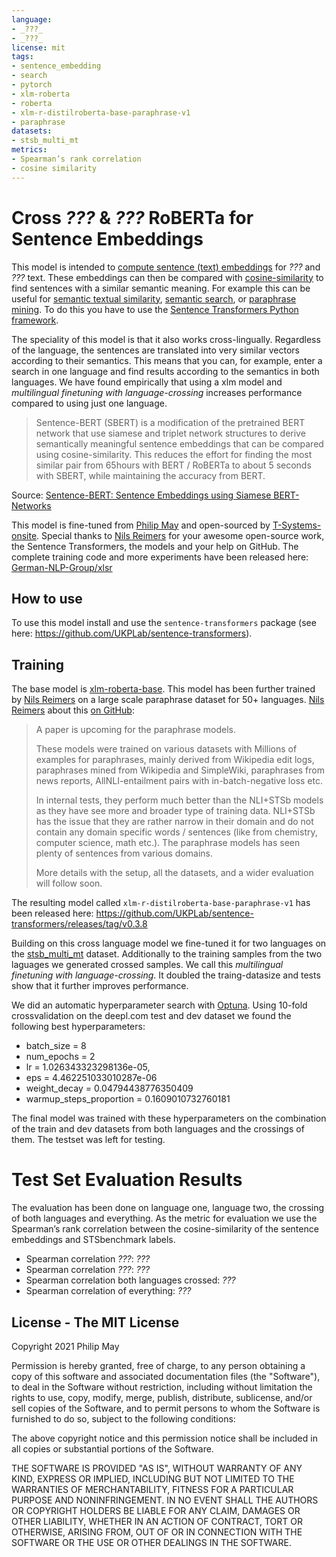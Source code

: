 ```yaml
---
language:
- _???_
- _???_
license: mit
tags:
- sentence_embedding
- search
- pytorch
- xlm-roberta
- roberta
- xlm-r-distilroberta-base-paraphrase-v1
- paraphrase
datasets:
- stsb_multi_mt
metrics:
- Spearman’s rank correlation
- cosine similarity
---
```


# Cross _???_ & _???_ RoBERTa for Sentence Embeddings
This model is intended to [compute sentence (text) embeddings](https://www.sbert.net/examples/applications/computing-embeddings/README.html) for _???_ and _???_ text. These embeddings can then be compared with [cosine-similarity](https://en.wikipedia.org/wiki/Cosine_similarity) to find sentences with a similar semantic meaning. For example this can be useful for [semantic textual similarity](https://www.sbert.net/docs/usage/semantic_textual_similarity.html), [semantic search](https://www.sbert.net/examples/applications/semantic-search/README.html), or [paraphrase mining](https://www.sbert.net/examples/applications/paraphrase-mining/README.html). To do this you have to use the [Sentence Transformers Python framework](https://github.com/UKPLab/sentence-transformers).

The speciality of this model is that it also works cross-lingually. Regardless of the language, the sentences are translated into very similar vectors according to their semantics. This means that you can, for example, enter a search in one language and find results according to the semantics in both languages. We have found empirically that using a xlm model and _multilingual finetuning with language-crossing_ increases performance compared to using just one language.

> Sentence-BERT (SBERT) is a  modification  of  the  pretrained BERT network that use siamese and triplet network structures to derive semantically meaningful sentence embeddings that can be compared using cosine-similarity. This reduces the effort for finding the most similar pair from 65hours with BERT / RoBERTa to about 5 seconds with SBERT, while maintaining the accuracy from BERT.

Source: [Sentence-BERT: Sentence Embeddings using Siamese BERT-Networks](https://arxiv.org/abs/1908.10084)

This model is fine-tuned from [Philip May](https://may.la/) and open-sourced by [T-Systems-onsite](https://www.t-systems-onsite.de/). Special thanks to [Nils Reimers](https://www.nils-reimers.de/) for your awesome open-source work, the Sentence Transformers, the models and your help on GitHub. The complete training code and more experiments have been released here: [German-NLP-Group/xlsr](https://github.com/German-NLP-Group/xlsr)

## How to use
To use this model install and use the `sentence-transformers` package (see here: <https://github.com/UKPLab/sentence-transformers>).

## Training
The base model is [xlm-roberta-base](https://huggingface.co/xlm-roberta-base). This model has been further trained by [Nils Reimers](https://www.nils-reimers.de/) on a large scale paraphrase dataset for 50+ languages. [Nils Reimers](https://www.nils-reimers.de/) about this [on GitHub](https://github.com/UKPLab/sentence-transformers/issues/509#issuecomment-712243280):

>A paper is upcoming for the paraphrase models.
>
>These models were trained on various datasets with Millions of examples for paraphrases, mainly derived from Wikipedia edit logs, paraphrases mined from Wikipedia and SimpleWiki, paraphrases from news reports, AllNLI-entailment pairs with in-batch-negative loss etc.
>
>In internal tests, they perform much better than the NLI+STSb models as they have see more and broader type of training data. NLI+STSb has the issue that they are rather narrow in their domain and do not contain any domain specific words / sentences (like from chemistry, computer science, math etc.). The paraphrase models has seen plenty of sentences from various domains.
>
>More details with the setup, all the datasets, and a wider evaluation will follow soon.

The resulting model called `xlm-r-distilroberta-base-paraphrase-v1` has been released here: <https://github.com/UKPLab/sentence-transformers/releases/tag/v0.3.8>

Building on this cross language model we fine-tuned it for two languages on the [stsb_multi_mt](https://huggingface.co/datasets/stsb_multi_mt) dataset. Additionally to the training samples from the two laguages we generated crossed samples. We call this _multilingual finetuning with language-crossing_. It doubled the traing-datasize and tests show that it further improves performance.

We did an automatic hyperparameter search with [Optuna](https://github.com/optuna/optuna). Using 10-fold crossvalidation on the deepl.com test and dev dataset we found the following best hyperparameters:
- batch_size = 8
- num_epochs = 2
- lr = 1.026343323298136e-05,
- eps = 4.462251033010287e-06
- weight_decay = 0.04794438776350409
- warmup_steps_proportion = 0.1609010732760181

The final model was trained with these hyperparameters on the combination of the train and dev datasets from both languages and the crossings of them. The testset was left for testing.

# Test Set Evaluation Results
The evaluation has been done on language one, language two, the crossing of both languages and everything. As the metric for evaluation we use the Spearman’s rank correlation between the cosine-similarity of the sentence embeddings and STSbenchmark labels.
- Spearman correlation _???_: _???_
- Spearman correlation _???_: _???_
- Spearman correlation both languages crossed: _???_
- Spearman correlation of everything: _???_

## License - The MIT License
Copyright 2021 Philip May

Permission is hereby granted, free of charge, to any person obtaining a copy of this software and associated documentation files (the "Software"), to deal in the Software without restriction, including without limitation the rights to use, copy, modify, merge, publish, distribute, sublicense, and/or sell copies of the Software, and to permit persons to whom the Software is furnished to do so, subject to the following conditions:

The above copyright notice and this permission notice shall be included in all copies or substantial portions of the Software.

THE SOFTWARE IS PROVIDED "AS IS", WITHOUT WARRANTY OF ANY KIND, EXPRESS OR IMPLIED, INCLUDING BUT NOT LIMITED TO THE WARRANTIES OF MERCHANTABILITY, FITNESS FOR A PARTICULAR PURPOSE AND NONINFRINGEMENT. IN NO EVENT SHALL THE AUTHORS OR COPYRIGHT HOLDERS BE LIABLE FOR ANY CLAIM, DAMAGES OR OTHER LIABILITY, WHETHER IN AN ACTION OF CONTRACT, TORT OR OTHERWISE, ARISING FROM, OUT OF OR IN CONNECTION WITH THE SOFTWARE OR THE USE OR OTHER DEALINGS IN THE SOFTWARE.

